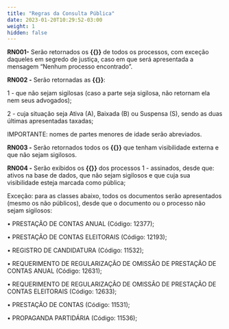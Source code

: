 ```yaml
---
title: "Regras da Consulta Pública"
date: 2023-01-20T10:29:52-03:00
weight: 1
hidden: false
---
```


**RN001-** Serão retornados os **{{<marcar texto="DADOS BÁSICOS">}}** de todos os processos, com exceção daqueles em segredo de justiça, caso em que será apresentada a mensagem “Nenhum processo encontrado”. 

**RN002 -** Serão retornadas as **{{<marcar texto="PARTES">}}**:

1 - que não sejam sigilosas (caso a parte seja sigilosa, não retornam ela nem seus advogados); 

2 - cuja situação seja Ativa (A), Baixada (B) ou Suspensa (S), sendo as duas últimas apresentadas taxadas;
    
IMPORTANTE: nomes de partes menores de idade serão abreviados.

**RN003 -** Serão retornados todos os **{{<marcar texto="MOVIMENTOS">}}** que tenham visibilidade externa e que não sejam sigilosos.

**RN004 -** Serão exibidos os **{{<marcar texto="DOCUMENTOS">}}** dos processos
1 - assinados, desde que: ativos na base de dados, que não sejam sigilosos e que cuja sua visibilidade esteja marcada como pública;
        
Exceção: para as classes abaixo, todos os documentos serão apresentados (mesmo os não públicos), desde que o documento ou o processo não sejam sigilosos:

• PRESTAÇÃO DE CONTAS ANUAL (Código: 12377);

• PRESTAÇÃO DE CONTAS ELEITORAIS (Código: 12193);

• REGISTRO DE CANDIDATURA (Código: 11532);

• REQUERIMENTO DE REGULARIZAÇÃO DE OMISSÃO DE PRESTAÇÃO DE CONTAS ANUAL (Código: 12631);

• REQUERIMENTO DE REGULARIZAÇÃO DE OMISSÃO DE PRESTAÇÃO DE CONTAS ELEITORAIS (Código: 12633);

• PRESTAÇÃO DE CONTAS (Código: 11531);

• PROPAGANDA PARTIDÁRIA (Código: 11536);
